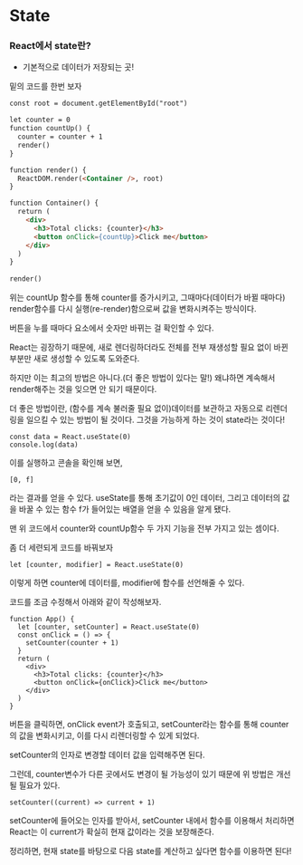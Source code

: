 # State

### React에서 state란?

- 기본적으로 데이터가 저장되는 곳!

밑의 코드를 한번 보자

```html
const root = document.getElementById("root")

let counter = 0
function countUp() {
  counter = counter + 1
  render()
}

function render() {
  ReactDOM.render(<Container />, root)
}

function Container() {
  return (
    <div>
      <h3>Total clicks: {counter}</h3>
      <button onClick={countUp}>Click me</button>
    </div>
  )
}    
    
render()
```

위는 countUp 함수를 통해 counter를 증가시키고, 그때마다(데이터가 바뀔 때마다) render함수를 다시 실행(re-render)함으로써 값을 변화시켜주는 방식이다.

버튼을 누를 때마다 요소에서 숫자만 바뀌는 걸 확인할 수 있다.

React는 굉장하기 때문에, 새로 렌더링하더라도 전체를 전부 재생성할 필요 없이 바뀐 부분만 새로 생성할 수 있도록 도와준다.

하지만 이는 최고의 방법은 아니다.(더 좋은 방법이 있다는 말!) 왜냐하면 계속해서 render해주는 것을 잊으면 안 되기 때문이다.

더 좋은 방법이란, (함수를 계속 불러줄 필요 없이)데이터를 보관하고 자동으로 리렌더링을 일으킬 수 있는 방법이 될 것이다. 그것을 가능하게 하는 것이 state라는 것이다!

```
const data = React.useState(0)
console.log(data)
```

이를 실행하고 콘솔을 확인해 보면,

```
[0, f]
```

라는 결과를 얻을 수 있다. useState를 통해 초기값이 0인 데이터, 그리고 데이터의 값을 바꿀 수 있는 함수 f가 들어있는 배열을 얻을 수 있음을 알게 됐다.

맨 위 코드에서 counter와 countUp함수 두 가지 기능을 전부 가지고 있는 셈이다.

좀 더 세련되게 코드를 바꿔보자

```
let [counter, modifier] = React.useState(0)
```

이렇게 하면 counter에 데이터를, modifier에 함수를 선언해줄 수 있다.



코드를 조금 수정해서 아래와 같이 작성해보자.

```
function App() {
  let [counter, setCounter] = React.useState(0)
  const onClick = () => {
    setCounter(counter + 1)
  }
  return (
    <div>
      <h3>Total clicks: {counter}</h3>
      <button onClick={onClick}>Click me</button>
    </div>
  )
}
```

버튼을 클릭하면, onClick event가 호출되고, setCounter라는 함수를 통해 counter의 값을 변화시키고, 이를 다시 리렌더링할 수 있게 되었다.

setCounter의 인자로 변경할 데이터 값을 입력해주면 된다.



그런데, counter변수가 다른 곳에서도 변경이 될 가능성이 있기 때문에 위 방법은 개선될 필요가 있다.

```
setCounter((current) => current + 1)
```

setCounter에 들어오는 인자를 받아서, setCounter 내에서 함수를 이용해서 처리하면 React는 이 current가 확실히 현재 값이라는 것을 보장해준다.

정리하면, 현재 state를 바탕으로 다음 state를 계산하고 싶다면 함수를 이용하면 된다!
